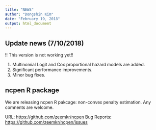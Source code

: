 ```yaml
---
title: "NEWS"
author: "Dongshin Kim"
date: "February 19, 2018"
output: html_document
---
```


## Update news (7/10/2018)
!! This version is not working yet!!


1. Multinomial Logit and Cox proportional hazard models are added.
2. Significant performance improvements.
3. Minor bug fixes.

## ncpen R package

We are releasing ncpen R pakcage: non-convex penalty estimation. Any comnents are welcome.

URL: https://github.com/zeemkr/ncpen
Bug Reports: https://github.com/zeemkr/ncpen/issues
